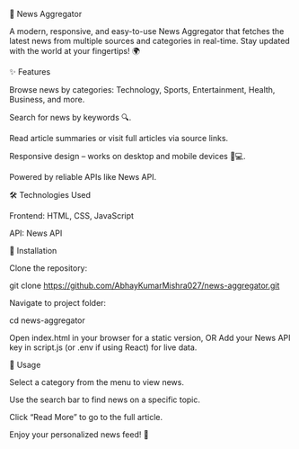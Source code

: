 📰 News Aggregator

A modern, responsive, and easy-to-use News Aggregator that fetches the latest news from multiple sources and categories in real-time. Stay updated with the world at your fingertips! 🌍

✨ Features

Browse news by categories: Technology, Sports, Entertainment, Health, Business, and more.

Search for news by keywords 🔍.

Read article summaries or visit full articles via source links.

Responsive design – works on desktop and mobile devices 📱💻.

Powered by reliable APIs like News API.

🛠️ Technologies Used

Frontend: HTML, CSS, JavaScript

API: News API

🚀 Installation

Clone the repository:

git clone https://github.com/AbhayKumarMishra027/news-aggregator.git

Navigate to project folder:

cd news-aggregator


Open index.html in your browser for a static version, OR
Add your News API key in script.js (or .env if using React) for live data.

📝 Usage

Select a category from the menu to view news.

Use the search bar to find news on a specific topic.

Click “Read More” to go to the full article.

Enjoy your personalized news feed! 🎉
